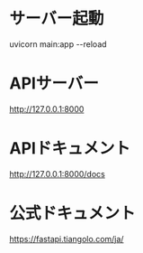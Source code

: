 # サーバー起動
uvicorn main:app --reload

# APIサーバー
http://127.0.0.1:8000

# APIドキュメント
http://127.0.0.1:8000/docs

# 公式ドキュメント
https://fastapi.tiangolo.com/ja/